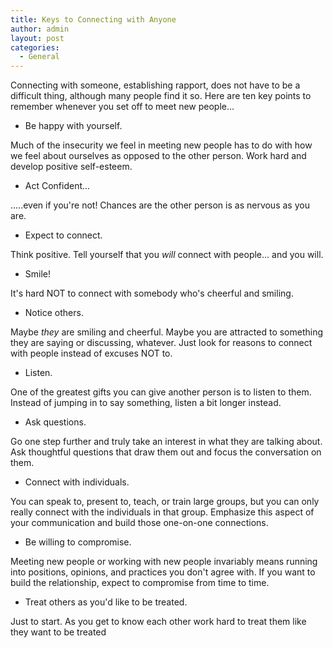 ```yaml
---
title: Keys to Connecting with Anyone
author: admin
layout: post
categories:
  - General
---
```

Connecting with someone, establishing rapport, does not have to be a difficult thing, although many people find it so. Here are ten key points to remember whenever you set off to meet new people...

* Be happy with yourself.

Much of the insecurity we feel in meeting new people has to do with how we feel about ourselves as opposed to the other person. Work hard and develop positive self-esteem.

* Act Confident...

.....even if you're not! Chances are the other person is as nervous as you are.

* Expect to connect.

Think positive. Tell yourself that you *will* connect with people... and you will.

* Smile!

It's hard NOT to connect with somebody who's cheerful and smiling.

* Notice others.

Maybe *they* are smiling and cheerful. Maybe you are attracted to something they are saying or discussing, whatever. Just look for reasons to connect with people instead of excuses NOT to.

* Listen.

One of the greatest gifts you can give another person is to listen to them. Instead of jumping in to say something, listen a bit longer instead.

* Ask questions.

Go one step further and truly take an interest in what they are talking about. Ask thoughtful questions that draw them out and focus the conversation on them.

* Connect with individuals.

You can speak to, present to, teach, or train large groups, but you can only really connect with the individuals in that group. Emphasize this aspect of your communication and build those one-on-one connections.

* Be willing to compromise.

Meeting new people or working with new people invariably means running into positions, opinions, and practices you don't agree with. If you want to build the relationship, expect to compromise from time to time.

* Treat others as you'd like to be treated.

Just to start. As you get to know each other work hard to treat them like they want to be treated
